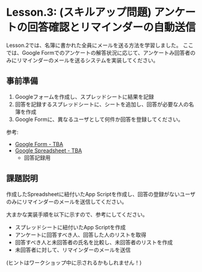 # Lesson.3: (スキルアップ問題) アンケートの回答確認とリマインダーの自動送信

Lesson.2では、名簿に書かれた全員にメールを送る方法を学習しました。
ここでは、Google Formでのアンケートの解答状況に応じて、アンケートみ回答者のみにリマインダーのメールを送るシステムを実装してください。

## 事前準備

1. Googleフォームを作成し、スプレッドシートに結果を記録
1. 回答を記録するスプレッドシートに、シートを追加し、回答が必要な人の名簿を作成
1. Google Formに、異なるユーザとして何件か回答を登録してください。

参考:
- [Google Form - TBA](#)
- [Google Spreadsheet - TBA](#) 
  - 回答記録用

## 課題説明

作成したSpreadsheetに紐付いたApp Scriptを作成し、回答の登録がないユーザのみにリマインダーのメールを送信してください。

大まかな実装手順を以下に示すので、参考にしてください。

- スプレッドシートに紐付いたApp Scriptを作成
- アンケートに回答すべき人、回答した人のリストを取得
- 回答すべき人と未回答者の氏名を比較し、未回答者のリストを作成
- 未回答者に対して、リマインダーのメールを送信

(ヒントはワークショップ中に示されるかもしれません！)
